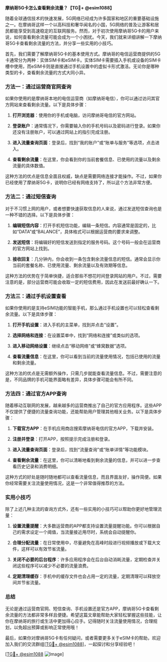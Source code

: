 **摩纳哥5G卡怎么查看剩余流量？【TG💪+ @esim1088】**

随着全球通信技术的快速发展，5G网络已经成为许多国家和地区的重要基础设施之一。在摩纳哥这样一个以高科技和奢华闻名的小国，5G网络的普及让游客和居民都能享受到高速稳定的互联网服务。然而，对于初次使用摩纳哥5G卡的用户来说，如何查看剩余流量可能会成为一个小困扰。今天，我们就来详细讲解一下摩纳哥5G卡查看剩余流量的方法，并分享一些实用的小技巧。

首先，我们需要了解摩纳哥5G卡的基本使用方式。摩纳哥的电信运营商提供的5G卡通常分为两种：实体SIM卡和eSIM卡。实体SIM卡需要插入手机或设备的SIM卡槽中使用，而eSIM卡则是直接通过手机设置中的虚拟卡形式激活。无论你是哪种类型的卡，查看剩余流量的方式大同小异。

### 方法一：通过运营商官网查询

如果你使用的是摩纳哥本地的电信运营商（如摩纳哥电信），你可以通过访问其官方网站来查看剩余流量。以下是具体步骤：

1. **打开浏览器**：使用你的手机或电脑，访问摩纳哥电信的官方网站。
   
2. **登录账户**：通常情况下，你需要输入你的手机号码以及密码进行登录。如果你还没有注册账户，可以通过网站上的指引完成注册。

3. **进入流量查询页面**：登录后，找到“我的账户”或“账单与服务”等选项，点击进入。

4. **查看剩余流量**：在这里，你会看到你的当前套餐信息、已使用的流量以及剩余流量的具体数值。

这种方法的优点是信息全面且权威，缺点是需要网络连接才能操作。不过，如果你已经使用了摩纳哥5G卡，说明你已经有网络支持了，所以这个方法非常方便。

### 方法二：通过短信查询

对于不习惯上网的用户，或者想要快速获取信息的人来说，通过发送短信查询也是一种不错的选择。以下是具体步骤：

1. **编辑短信内容**：打开手机短信功能，编辑一条短信。内容通常是固定的，比如“DATA”或“BALANCE”，具体格式可以根据运营商的要求来调整。

2. **发送短信**：将编辑好的短信发送到指定的服务号码。这个号码一般会在运营商的官方网站上找到。

3. **接收回复**：几分钟内，你会收到一条包含剩余流量信息的短信。通常会显示你当前的套餐名称、已使用流量、剩余流量以及有效期等信息。

这种方法的优势在于简单快捷，适合那些不想花时间登录网站的用户。不过，需要注意的是，部分运营商可能会收取一定的短信费用，因此在发送前最好确认一下。

### 方法三：通过手机设置查看

如果你使用的是支持eSIM功能的智能手机，那么通过手机设置也可以轻松查看剩余流量。以下是具体步骤：

1. **打开手机设置**：进入手机的主菜单，找到并点击“设置”。

2. **选择网络和连接**：在设置菜单中，找到“网络和连接”或类似的选项。

3. **进入移动网络设置**：继续点击“移动网络”或“蜂窝数据”选项。

4. **查看流量信息**：在这里，你可以看到当前的流量使用情况，包括已使用的流量和剩余流量。

这种方法的优点是无需额外操作，只需几步就能查看流量信息。不过，需要注意的是，不同品牌的手机可能界面略有差异，具体步骤可能会有所不同。

### 方法四：通过官方APP查询

随着移动互联网的发展，越来越多的运营商推出了自己的官方应用程序。这些APP不仅提供了便捷的流量查询功能，还能帮助用户管理其他相关业务。以下是具体步骤：

1. **下载官方APP**：在手机应用商店搜索摩纳哥电信的官方APP，下载并安装。

2. **注册并登录**：打开APP，按照提示完成注册和登录。

3. **进入流量查询页面**：登录后，找到“流量查询”或“账单详情”等功能模块。

4. **查看剩余流量**：在这里，你可以清晰地看到剩余流量的信息，并可以进一步查看历史记录和消费明细。

这种方式的好处是随时随地都可以查看流量信息，而且界面友好，操作简便。如果你经常需要关注流量使用情况，这是一个非常值得推荐的方法。

### 实用小技巧

除了上述几种主流的查询方式外，还有一些实用的小技巧可以帮助你更好地管理流量：

1. **设置流量提醒**：大多数运营商的APP都支持设置流量提醒功能。你可以根据自己的需求设定一个阈值，当流量接近用尽时，系统会自动提醒你。

2. **合理分配流量**：在日常使用中，尽量避免在高峰时段进行视频播放或下载大文件，这样可以有效节省流量。

3. **关闭不必要的后台程序**：许多应用程序会在后台自动消耗流量，定期检查并关闭这些程序可以减少不必要的流量浪费。

4. **定期清理缓存**：手机中的缓存文件也会占用一定的流量，定期清理可以释放空间并节省流量。

### 总结

无论是通过运营商官网、短信查询、手机设置还是官方APP，摩纳哥5G卡查看剩余流量的方法都非常多样且便捷。希望这篇文章能帮助大家轻松掌握这些技能，让你在摩纳哥的旅行或生活中更加得心应手。记得随时关注流量使用情况，合理规划，以免超出预算或影响正常使用哦！

最后，如果你对摩纳哥5G卡有任何疑问，或者需要更多关于eSIM卡的帮助，欢迎加入我们的交流群组[[TG💪+ @esim1088](https://t.me/s/esim1088)]，一起探讨和分享经验吧！

[[TG💪+ @esim1088](https://t.me/s/esim1088) ![Image](https://i.postimg.cc/4NQfJmqS/Snipaste-2025-05-13-00-14-12.png)]